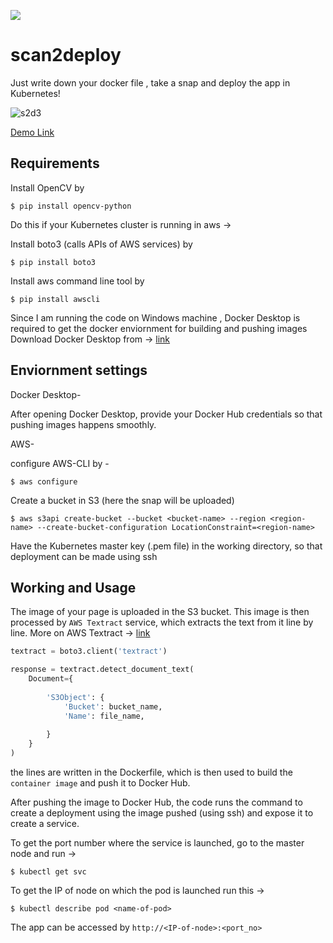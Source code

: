 ![](https://img.shields.io/badge/python-3-lightgrey)

# scan2deploy

Just write down your docker file , take a snap and deploy the app in Kubernetes!

![s2d3](https://user-images.githubusercontent.com/53041219/207027869-bf690f8b-ba7a-4d4f-ab9c-8d4a6468d1bd.png)

[Demo Link](https://www.linkedin.com/posts/yash-indane-aa6534179_docker-kubernetes-python-activity-6790679076320382976-OrMT)

## Requirements

Install OpenCV by

```
$ pip install opencv-python
```

Do this if your Kubernetes cluster is running in aws ->

Install boto3 (calls APIs of AWS services) by

```
$ pip install boto3
```

Install aws command line tool by

```
$ pip install awscli
```

Since I am running the code on Windows machine , Docker Desktop is required to get the docker enviornment for building and pushing images
Download Docker Desktop from -> [link](https://docs.docker.com/docker-for-windows/install/)


## Enviornment settings

Docker Desktop-

After opening Docker Desktop, provide your Docker Hub credentials so that pushing images happens smoothly.

AWS-

configure AWS-CLI by -
```
$ aws configure
```

Create a bucket in S3 (here the snap will be uploaded)

```
$ aws s3api create-bucket --bucket <bucket-name> --region <region-name> --create-bucket-configuration LocationConstraint=<region-name>
```

Have the Kubernetes master key (.pem file) in the working directory, so that deployment can be made using ssh

## Working and Usage

The image of your page is uploaded in the S3 bucket. This image is then processed by ```AWS Textract``` service, which extracts the text from it line by line.
More on AWS Textract -> [link](https://aws.amazon.com/textract/)

```py
textract = boto3.client('textract')

response = textract.detect_document_text(
    Document={
        
        'S3Object': {
            'Bucket': bucket_name,
            'Name': file_name,
            
        }
    }
)
```

the lines are written in the Dockerfile, which is then used to build the ```container image``` and push it to Docker Hub.

After pushing the image to Docker Hub, the code runs the command to create a deployment using the image pushed (using ssh) and expose it to create a service.

To get the port number where the service is launched, go to the master node and run ->

```
$ kubectl get svc
```

To get the IP of  node on which the pod is launched run this ->

```
$ kubectl describe pod <name-of-pod>
```

The app can be accessed by ```http://<IP-of-node>:<port_no>```
